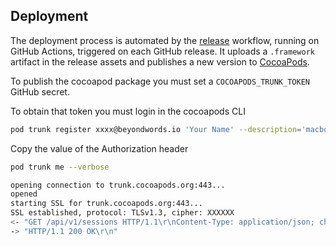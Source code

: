 ## Deployment

The deployment process is automated by the [release](../.github/workflows/release.yml) workflow, running on GitHub Actions, triggered on each GitHub release. It uploads a `.framework` artifact in the release assets and publishes a new version to [CocoaPods](https://cocoapods.org/).

To publish the cocoapod package you must set a `COCOAPODS_TRUNK_TOKEN` GitHub secret.

To obtain that token you must login in the cocoapods CLI

```bash
pod trunk register xxxx@beyondwords.io 'Your Name' --description='macbook pro'
```

Copy the value of the Authorization header

```bash
pod trunk me --verbose

opening connection to trunk.cocoapods.org:443...
opened
starting SSL for trunk.cocoapods.org:443...
SSL established, protocol: TLSv1.3, cipher: XXXXXX
<- "GET /api/v1/sessions HTTP/1.1\r\nContent-Type: application/json; charset=utf-8\r\nAccept: application/json; charset=utf-8\r\nUser-Agent: CocoaPods/1.12.1\r\nAuthorization: Token XXXXXX\r\nAccept-Encoding: gzip;q=1.0,deflate;q=0.6,identity;q=0.3\r\nHost: trunk.cocoapods.org\r\n\r\n"
-> "HTTP/1.1 200 OK\r\n"
```
